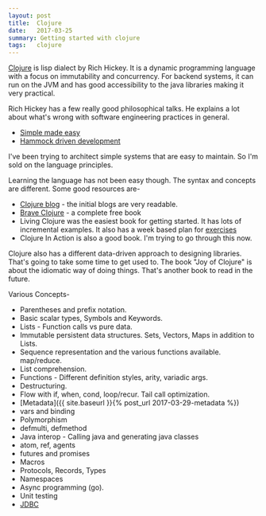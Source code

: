 ```yaml
---
layout: post
title:  Clojure
date:   2017-03-25
summary: Getting started with clojure
tags:   clojure
---
```


[Clojure](https://clojure.org/) is lisp dialect by Rich Hickey. It is a dynamic programming language with a focus on immutability and concurrency. For backend systems, it can run on the JVM and has good accessibility to the java libraries making it very practical.

Rich Hickey has a few really good philosophical talks. He explains a lot about what's wrong with software engineering practices in general.

* [Simple made easy](https://www.infoq.com/presentations/Simple-Made-Easy)
* [Hammock driven development](https://www.youtube.com/watch?v=f84n5oFoZBc)

I've been trying to architect simple systems that are easy to maintain. So I'm sold on the language principles.

Learning the language has not been easy though. The syntax and concepts are different. Some good resources are-

* [Clojure blog](https://aphyr.com/tags/Clojure-from-the-ground-up) - the initial blogs are very readable.
* [Brave Clojure](http://www.braveclojure.com/clojure-for-the-brave-and-true/) - a complete free book
* Living Clojure was the easiest book for getting started. It has lots of incremental examples. It also has a week based plan for [exercises](http://4clojure.com)
* Clojure In Action is also a good book. I'm trying to go through this now.

Clojure also has a different data-driven approach to designing libraries. That's going to take some time to get used to. The book "Joy of Clojure" is about the idiomatic way of doing things. That's another book to read in the future.

Various Concepts-

* Parentheses and prefix notation.
* Basic scalar types, Symbols and Keywords.
* Lists - Function calls vs pure data.
* Immutable persistent data structures. Sets, Vectors, Maps in addition to Lists.
* Sequence representation and the various functions available. map/reduce.
* List comprehension.
* Functions - Different definition styles, arity, variadic args.
* Destructuring.
* Flow with if, when, cond, loop/recur. Tail call optimization.
* [Metadata]({{ site.baseurl }}{% post_url 2017-03-29-metadata %})
* vars and binding
* Polymorphism
* defmulti, defmethod
* Java interop - Calling java and generating java classes
* atom, ref, agents
* futures and promises
* Macros
* Protocols, Records, Types
* Namespaces
* Async programming (go).
* Unit testing
* [JDBC](http://clojure-doc.org/articles/ecosystem/java_jdbc/home.html)

